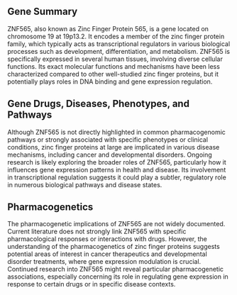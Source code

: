 ## Gene Summary
ZNF565, also known as Zinc Finger Protein 565, is a gene located on chromosome 19 at 19p13.2. It encodes a member of the zinc finger protein family, which typically acts as transcriptional regulators in various biological processes such as development, differentiation, and metabolism. ZNF565 is specifically expressed in several human tissues, involving diverse cellular functions. Its exact molecular functions and mechanisms have been less characterized compared to other well-studied zinc finger proteins, but it potentially plays roles in DNA binding and gene expression regulation.

## Gene Drugs, Diseases, Phenotypes, and Pathways
Although ZNF565 is not directly highlighted in common pharmacogenomic pathways or strongly associated with specific phenotypes or clinical conditions, zinc finger proteins at large are implicated in various disease mechanisms, including cancer and developmental disorders. Ongoing research is likely exploring the broader roles of ZNF565, particularly how it influences gene expression patterns in health and disease. Its involvement in transcriptional regulation suggests it could play a subtler, regulatory role in numerous biological pathways and disease states.

## Pharmacogenetics
The pharmacogenetic implications of ZNF565 are not widely documented. Current literature does not strongly link ZNF565 with specific pharmacological responses or interactions with drugs. However, the understanding of the pharmacogenetics of zinc finger proteins suggests potential areas of interest in cancer therapeutics and developmental disorder treatments, where gene expression modulation is crucial. Continued research into ZNF565 might reveal particular pharmacogenetic associations, especially concerning its role in regulating gene expression in response to certain drugs or in specific disease contexts.